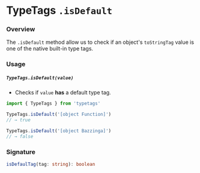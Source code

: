# TypeTags `.isDefault`

### Overview

The `.isDefault` method allow us to check if an object's `toStringTag` value is one of the native built-in type tags.

### Usage

##### `TypeTags.isDefault(value)`

- Checks if `value` **has** a default type tag.

```js
import { TypeTags } from 'typetags'

TypeTags.isDefault('[object Function]')
// → true

TypeTags.isDefault('[object Bazzinga]')
// → false
```

### Signature

```ts
isDefaulTag(tag: string): boolean
```
